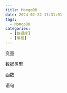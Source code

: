 ```yaml
---
title: MongoDB
date: 2024-02-22 17:31:01
tags: 
  - MongoDB
categories: 
  - [数据库]
  - [编程]
---
```


变量

数据类型

函数

语句